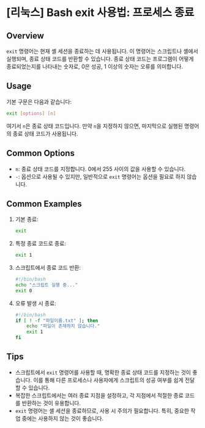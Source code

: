# [리눅스] Bash exit 사용법: 프로세스 종료

## Overview
`exit` 명령어는 현재 셸 세션을 종료하는 데 사용됩니다. 이 명령어는 스크립트나 셸에서 실행되며, 종료 상태 코드를 반환할 수 있습니다. 종료 상태 코드는 프로그램이 어떻게 종료되었는지를 나타내는 숫자로, 0은 성공, 1 이상의 숫자는 오류를 의미합니다.

## Usage
기본 구문은 다음과 같습니다:

```bash
exit [options] [n]
```

여기서 `n`은 종료 상태 코드입니다. 만약 `n`을 지정하지 않으면, 마지막으로 실행된 명령어의 종료 상태 코드가 사용됩니다.

## Common Options
- `n`: 종료 상태 코드를 지정합니다. 0에서 255 사이의 값을 사용할 수 있습니다.
- `-`: 옵션으로 사용될 수 있지만, 일반적으로 `exit` 명령어는 옵션을 필요로 하지 않습니다.

## Common Examples
1. 기본 종료:
   ```bash
   exit
   ```

2. 특정 종료 코드로 종료:
   ```bash
   exit 1
   ```

3. 스크립트에서 종료 코드 반환:
   ```bash
   #!/bin/bash
   echo "스크립트 실행 중..."
   exit 0
   ```

4. 오류 발생 시 종료:
   ```bash
   #!/bin/bash
   if [ ! -f "파일이름.txt" ]; then
       echo "파일이 존재하지 않습니다."
       exit 1
   fi
   ```

## Tips
- 스크립트에서 `exit` 명령어를 사용할 때, 명확한 종료 상태 코드를 지정하는 것이 좋습니다. 이를 통해 다른 프로세스나 사용자에게 스크립트의 성공 여부를 쉽게 전달할 수 있습니다.
- 복잡한 스크립트에서는 여러 종료 지점을 설정하고, 각 지점에서 적절한 종료 코드를 반환하는 것이 유용합니다.
- `exit` 명령어는 셸 세션을 종료하므로, 사용 시 주의가 필요합니다. 특히, 중요한 작업 중에는 사용하지 않는 것이 좋습니다.